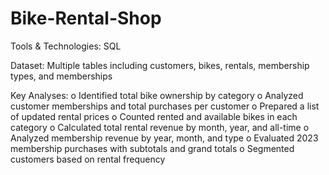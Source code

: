 # Bike-Rental-Shop

Tools & Technologies: SQL

Dataset: Multiple tables including customers, bikes, rentals, membership types, and memberships

Key Analyses:
o	Identified total bike ownership by category
o	Analyzed customer memberships and total purchases per customer
o	Prepared a list of updated rental prices
o	Counted rented and available bikes in each category
o	Calculated total rental revenue by month, year, and all-time
o	Analyzed membership revenue by year, month, and type
o	Evaluated 2023 membership purchases with subtotals and grand totals
o	Segmented customers based on rental frequency
